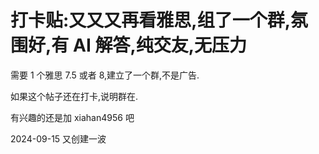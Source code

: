 # 打卡贴:又又又再看雅思,组了一个群,氛围好,有 AI 解答,纯交友,无压力

需要 1 个雅思 7.5 或者 8,建立了一个群,不是广告.

如果这个帖子还在打卡,说明群在. 

有兴趣的还是加 xiahan4956 吧

2024-09-15 又创建一波
